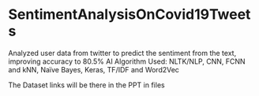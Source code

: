 # SentimentAnalysisOnCovid19Tweets
Analyzed user data from twitter to predict the sentiment from the text, improving accuracy to 80.5%
AI Algorithm Used: NLTK/NLP, CNN, FCNN and kNN, Naïve Bayes, Keras, TF/IDF and Word2Vec

The Dataset links will be there in the PPT in files
